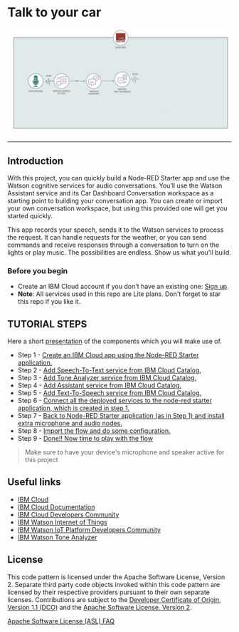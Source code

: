 

# Talk to your car 

![](img/flowdiagram.png)

<hr>

## Introduction

With this project, you can quickly build a Node-RED Starter app and use the Watson cognitive services for audio conversations. You’ll use the Watson Assistant service  and its Car Dashboard Conversation workspace  as a starting point to building your conversation app. You can create or import your own conversation workspace, but using this provided one will get you started quickly.

This app records your speech, sends it to the Watson services to process the request. It can handle requests for the weather, or you can send commands and receive responses through a conversation to turn on the lights or play music. The possibilities are endless. Show us what you'll build.


### Before you begin

* Create an IBM Cloud account if you don't have an existing one: [Sign up](https://console.bluemix.net/registration/).
* __Note__: All services used in this repo are Lite plans. Don't forget to star this repo if you like it.



## TUTORIAL STEPS


Here a short [presentation](steps/presentation.pdf) of the components which you will make use of.


* Step 1 - [Create an IBM Cloud app using the Node-RED Starter application.](steps/nodered.md)
* Step 2 - [Add Speech-To-Text service from IBM Cloud Catalog.](steps/stt.md)
* Step 3 - [Add Tone Analyzer service from IBM Cloud Catalog.](steps/tone.md)
* Step 4 - [Add Assistant service from IBM Cloud Catalog.](steps/conversation.md)
* Step 5 - [Add Text-To-Speech service from IBM Cloud Catalog.](steps/tts.md)
* Step 6 - [Connect all the deployed services to the node-red starter application, which is created in step 1.](steps/connect.md)
* Step 7 - [Back to Node-RED Starter application (as in Step 1) and install extra microphone and audio nodes.](steps/microphone.md)
* Step 8 - [Import the flow and do some configuration.](steps/flow.md)
* Step 9 - [Done!! Now time to play with the flow ](steps/play.md)


> Make sure to have your device's microphone and speaker active for this project


## Useful links

* [IBM Cloud](https://bluemix.net/)  
* [IBM Cloud Documentation](https://www.ng.bluemix.net/docs/)  
* [IBM Cloud Developers Community](http://developer.ibm.com/bluemix)  
* [IBM Watson Internet of Things](http://www.ibm.com/internet-of-things/)   
* [IBM Watson IoT Platform Developers Community](https://developer.ibm.com/iotplatform/)
* [IBM Watson Tone Analyzer](https://console.bluemix.net/docs/services/tone-analyzer/index.html#tone-analyzer-endpoints)

## License
This code pattern is licensed under the Apache Software License, Version 2.  Separate third party code objects invoked within this code pattern are licensed by their respective providers pursuant to their own separate licenses. Contributions are subject to the [Developer Certificate of Origin, Version 1.1 (DCO)](https://developercertificate.org/) and the [Apache Software License, Version 2](http://www.apache.org/licenses/LICENSE-2.0.txt).

[Apache Software License (ASL) FAQ](http://www.apache.org/foundation/license-faq.html#WhatDoesItMEAN)
